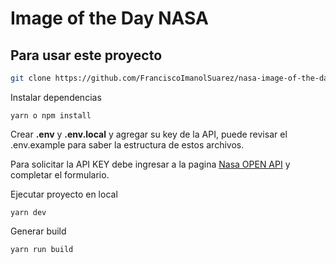 
# Image of the Day NASA

## Para usar este proyecto
```sh
git clone https://github.com/FranciscoImanolSuarez/nasa-image-of-the-day
```
Instalar dependencias

```
yarn o npm install
```

Crear **.env** y **.env.local** y agregar su key de la API, puede revisar el .env.example para saber la estructura de estos archivos.

Para solicitar la API KEY debe ingresar a la pagina [Nasa OPEN API](https://api.nasa.gov/) y completar el formulario.

Ejecutar proyecto en local

```
yarn dev
```


Generar build
```
yarn run build
```
